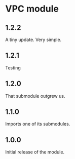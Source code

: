 # VPC module

## 1.2.2

A tiny update. Very simple.

## 1.2.1

Testing

## 1.2.0

That submodule outgrew us.

## 1.1.0

Imports one of its submodules.

## 1.0.0

Initial release of the module.
